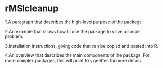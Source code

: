 # rMSIcleanup
1.A paragraph that describes the high-level purpose of the package.

2.An example that shows how to use the package to solve a simple problem.

3.Installation instructions, giving code that can be copied and pasted into R.

4.An overview that describes the main components of the package. For more complex packages, this will point to vignettes for more details.